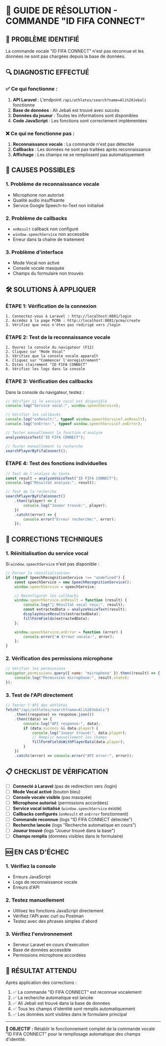 # 🔧 GUIDE DE RÉSOLUTION - COMMANDE "ID FIFA CONNECT"

## 🚨 **PROBLÈME IDENTIFIÉ**

La commande vocale "ID FIFA CONNECT" n'est pas reconnue et les données ne sont pas chargées depuis la base de données.

## 🔍 **DIAGNOSTIC EFFECTUÉ**

### ✅ **Ce qui fonctionne :**

1. **API Laravel** : L'endpoint `/api/athletes/search?name=Ali%20Jebali` fonctionne
2. **Base de données** : Ali Jebali est trouvé avec succès
3. **Données du joueur** : Toutes les informations sont disponibles
4. **Code JavaScript** : Les fonctions sont correctement implémentées

### ❌ **Ce qui ne fonctionne pas :**

1. **Reconnaissance vocale** : La commande n'est pas détectée
2. **Callbacks** : Les données ne sont pas traitées après reconnaissance
3. **Affichage** : Les champs ne se remplissent pas automatiquement

## 🎯 **CAUSES POSSIBLES**

### **1. Problème de reconnaissance vocale**

-   Microphone non autorisé
-   Qualité audio insuffisante
-   Service Google Speech-to-Text non initialisé

### **2. Problème de callbacks**

-   `onResult` callback non configuré
-   `window.speechService` non accessible
-   Erreur dans la chaîne de traitement

### **3. Problème d'interface**

-   Mode Vocal non activé
-   Console vocale masquée
-   Champs du formulaire non trouvés

## 🛠️ **SOLUTIONS À APPLIQUER**

### **ÉTAPE 1: Vérification de la connexion**

```
1. Connectez-vous à Laravel : http://localhost:8081/login
2. Accédez à la page PCMA : http://localhost:8081/pcma/create
3. Vérifiez que vous n'êtes pas redirigé vers /login
```

### **ÉTAPE 2: Test de la reconnaissance vocale**

```
1. Ouvrez la console du navigateur (F12)
2. Cliquez sur "Mode Vocal"
3. Vérifiez que la console vocale apparaît
4. Cliquez sur "Commencer l'enregistrement"
5. Dites clairement "ID FIFA CONNECT"
6. Vérifiez les logs dans la console
```

### **ÉTAPE 3: Vérification des callbacks**

Dans la console du navigateur, testez :

```javascript
// Vérifier si le service vocal est disponible
console.log("Service vocal:", window.speechService);

// Vérifier les callbacks
console.log("onResult:", typeof window.speechService?.onResult);
console.log("onError:", typeof window.speechService?.onError);

// Tester manuellement la fonction d'analyse
analyzeVoiceText("ID FIFA CONNECT");

// Tester manuellement la recherche
searchPlayerByFifaConnect();
```

### **ÉTAPE 4: Test des fonctions individuelles**

```javascript
// Test de l'analyse du texte
const result = analyzeVoiceText("ID FIFA CONNECT");
console.log("Résultat analyse:", result);

// Test de la recherche
searchPlayerByFifaConnect()
    .then((player) => {
        console.log("Joueur trouvé:", player);
    })
    .catch((error) => {
        console.error("Erreur recherche:", error);
    });
```

## 🔧 **CORRECTIONS TECHNIQUES**

### **1. Réinitialisation du service vocal**

Si `window.speechService` n'est pas disponible :

```javascript
// Forcer la réinitialisation
if (typeof SpeechRecognitionService !== "undefined") {
    const speechService = new SpeechRecognitionService();
    window.speechService = speechService;

    // Reconfigurer les callbacks
    window.speechService.onResult = function (result) {
        console.log("🎯 Résultat vocal reçu:", result);
        const extractedData = analyzeVoiceText(result);
        displayVoiceResults(extractedData);
        fillFormFields(extractedData);
    };

    window.speechService.onError = function (error) {
        console.error("❌ Erreur vocale:", error);
    };
}
```

### **2. Vérification des permissions microphone**

```javascript
// Vérifier les permissions
navigator.permissions.query({ name: "microphone" }).then((result) => {
    console.log("Permission microphone:", result.state);
});
```

### **3. Test de l'API directement**

```javascript
// Tester l'API des athlètes
fetch("/api/athletes/search?name=Ali%20Jebali")
    .then((response) => response.json())
    .then((data) => {
        console.log("API response:", data);
        if (data.success && data.player) {
            console.log("Joueur trouvé:", data.player);
            // Remplir manuellement les champs
            fillFormFieldsWithPlayerData(data.player);
        }
    })
    .catch((error) => console.error("API error:", error));
```

## 📋 **CHECKLIST DE VÉRIFICATION**

-   [ ] **Connecté à Laravel** (pas de redirection vers /login)
-   [ ] **Mode Vocal activé** (bouton bleu)
-   [ ] **Console vocale visible** (pas masquée)
-   [ ] **Microphone autorisé** (permissions accordées)
-   [ ] **Service vocal initialisé** (`window.speechService` existe)
-   [ ] **Callbacks configurés** (`onResult` et `onError` fonctionnent)
-   [ ] **Commande reconnue** (logs "ID FIFA CONNECT détectée")
-   [ ] **Recherche lancée** (logs "Recherche automatique en cours")
-   [ ] **Joueur trouvé** (logs "Joueur trouvé dans la base")
-   [ ] **Champs remplis** (données visibles dans le formulaire)

## 🆘 **EN CAS D'ÉCHEC**

### **1. Vérifiez la console**

-   Erreurs JavaScript
-   Logs de reconnaissance vocale
-   Erreurs d'API

### **2. Testez manuellement**

-   Utilisez les fonctions JavaScript directement
-   Vérifiez l'API avec curl ou Postman
-   Testez avec des phrases simples d'abord

### **3. Vérifiez l'environnement**

-   Serveur Laravel en cours d'exécution
-   Base de données accessible
-   Permissions microphone accordées

## 🎯 **RÉSULTAT ATTENDU**

Après application des corrections :

1. ✅ La commande "ID FIFA CONNECT" est reconnue vocalement
2. ✅ La recherche automatique est lancée
3. ✅ Ali Jebali est trouvé dans la base de données
4. ✅ Tous les champs d'identité sont remplis automatiquement
5. ✅ Les données sont visibles dans le formulaire principal

---

**🔧 OBJECTIF :** Rétablir le fonctionnement complet de la commande vocale "ID FIFA CONNECT" pour le remplissage automatique des champs d'identité.

